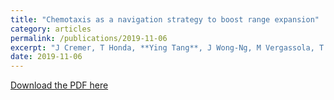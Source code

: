```yaml
---
title: "Chemotaxis as a navigation strategy to boost range expansion"
category: articles
permalink: /publications/2019-11-06
excerpt: "J Cremer, T Honda, **Ying Tang**, J Wong-Ng, M Vergassola, T Hwa.<br> Nature 575 (7784), 658-663"
date: 2019-11-06
---
```


[Download the PDF here](https://github.com/jamestang23/jamestang23.github.io/blob/master/19.pdf)
